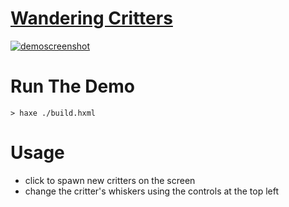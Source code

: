 # [Wandering Critters](http://bradlyman.github.io/get-creative-with-heaps/P4-Agents/2-wander)

<a href="http://bradlyman.github.io/get-creative-with-heaps/P4-Agents/2-wander/"
   title="Live Demo" >
  ![demoscreenshot](https://bradlyman.github.io/get-creative-with-heaps/P4-Agents/2-wander/Screenshot.png)
</a>

# Run The Demo

```
> haxe ./build.hxml
```

# Usage

* click to spawn new critters on the screen
* change the critter's whiskers using the controls at the top left
